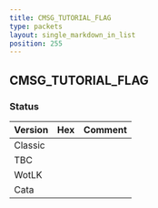 ```yaml
---
title: CMSG_TUTORIAL_FLAG
type: packets
layout: single_markdown_in_list
position: 255
---
```


## CMSG_TUTORIAL_FLAG

### Status

Version | Hex | Comment
---------- | ---------- | ---------- 
Classic |  |  
TBC |  |  
WotLK |  |  
Cata |  |  

